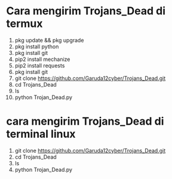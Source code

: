# Cara mengirim Trojans_Dead di termux

1. pkg update && pkg upgrade
2. pkg install python
3. pkg install git
3. pip2 install mechanize
4. pip2 install requests
8. pkg install git
9. git clone https://github.com/Garuda12cyber/Trojans_Dead.git
10. cd Trojans_Dead
11. ls
12. python Trojan_Dead.py


#  cara mengirim Trojans_Dead di terminal linux

1. git clone https://github.com/Garuda12cyber/Trojans_Dead.git
2. cd Trojans_Dead
3. ls
4. python Trojan_Dead.py

